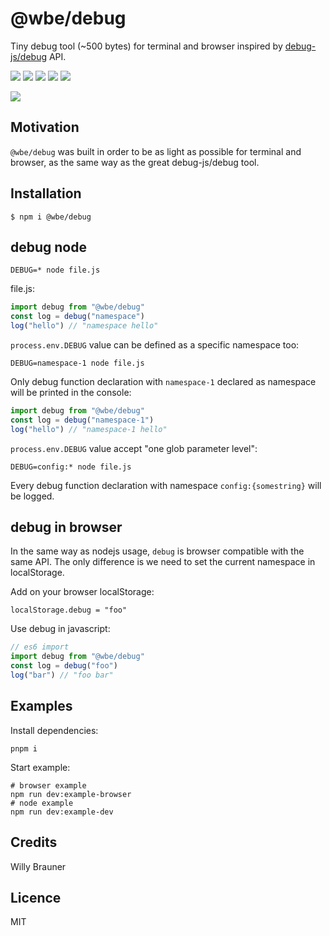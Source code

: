 # @wbe/debug

Tiny debug tool (~500 bytes) for terminal and browser inspired by [debug-js/debug](https://github.com/debug-js/debug) API.

![](https://img.shields.io/npm/v/@wbe/debug/latest.svg)
![](https://github.com/willybrauner/debug/workflows/CI/badge.svg)
![](https://img.shields.io/bundlephobia/minzip/@wbe/debug.svg)
![](https://img.shields.io/npm/dt/@wbe/debug.svg)
![](https://img.shields.io/npm/l/@wbe/debug.svg)

![](screen.jpg)

## Motivation

`@wbe/debug` was built in order to be as light as possible for terminal and browser,
as the same way as the great debug-js/debug tool.

## Installation

```shell script
$ npm i @wbe/debug
```

## debug node

```shell
DEBUG=* node file.js
```

file.js:

```js
import debug from "@wbe/debug"
const log = debug("namespace")
log("hello") // "namespace hello"
```

`process.env.DEBUG` value can be defined as a specific namespace too:

```shell
DEBUG=namespace-1 node file.js
```

Only debug function declaration with `namespace-1` declared as namespace will be printed in the console:

```js
import debug from "@wbe/debug"
const log = debug("namespace-1")
log("hello") // "namespace-1 hello"
```

`process.env.DEBUG` value accept "one glob parameter level":

```shell
DEBUG=config:* node file.js
```

Every debug function declaration with namespace `config:{somestring}` will be logged.

## debug in browser

In the same way as nodejs usage, `debug` is browser compatible with the same API. The only difference is
we need to set the current namespace in localStorage.

Add on your browser localStorage:

```shell
localStorage.debug = "foo"
```

Use debug in javascript:

```js
// es6 import
import debug from "@wbe/debug"
const log = debug("foo")
log("bar") // "foo bar"
```

## Examples

Install dependencies:

```shell
pnpm i
```

Start example:

```shell
# browser example
npm run dev:example-browser
# node example
npm run dev:example-dev
```

## Credits

Willy Brauner

## Licence

MIT
